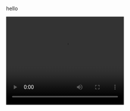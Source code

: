hello

<video width="320" height="240" controls>
  <source src="[https://example.com/video.mp4](https://www.youtube.com/watch?v=RszqXEkMvo8)" type="video/mp4">

  Your browser does not support the video tag.
</video>
